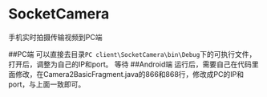 # SocketCamera
手机实时拍摄传输视频到PC端

##PC端
可以直接去目录`PC client\SocketCamera\bin\Debug`下的可执行文件，打开后，调整为自己的IP和port。
等待
##Android端
运行后，需要自己在代码里面修改，在Camera2BasicFragment.java的866和868行，修改成PC的IP和port，与上面一致即可。
